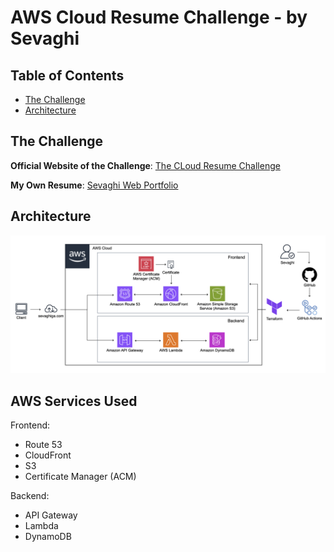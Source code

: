 # AWS Cloud Resume Challenge - by Sevaghi

## Table of Contents

- [The Challenge](#the-challenge)
- [Architecture](#architecture)

## The Challenge

**Official Website of the Challenge**: [The CLoud Resume Challenge](https://cloudresumechallenge.dev)

**My Own Resume**: [Sevaghi Web Portfolio](https://sevaghiga.com)

## Architecture

![sevaghi-crc-architecture](https://github.com/sevaghi/aws-diagrams/blob/69efb19d59d0e8f07337456b6340e214bebdb8b7/aws-crc-diagram.png)

## AWS Services Used

Frontend:
- Route 53
- CloudFront
- S3
- Certificate Manager (ACM)

Backend:
- API Gateway
- Lambda
- DynamoDB
